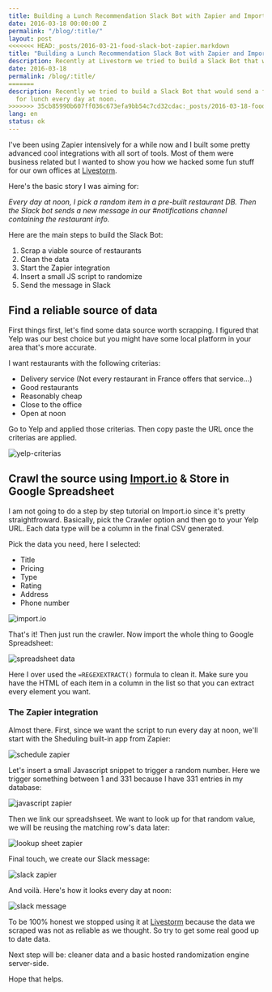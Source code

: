```yaml
---
title: Building a Lunch Recommendation Slack Bot with Zapier and Import.io
date: 2016-03-18 00:00:00 Z
permalink: "/blog/:title/"
layout: post
<<<<<<< HEAD:_posts/2016-03-21-food-slack-bot-zapier.markdown
title: "Building a Lunch Recommendation Slack Bot with Zapier and Import.io"
description: Recently at Livestorm we tried to build a Slack Bot that would send a food suggestion for lunch every day at noon.
date: 2016-03-18
permalink: /blog/:title/
=======
description: Recently we tried to build a Slack Bot that would send a food suggestion
  for lunch every day at noon.
>>>>>>> 35cb85990b607ff036c673efa9bb54c7cd32cdac:_posts/2016-03-18-food-slack-bot-zapier.markdown
lang: en
status: ok
---
```


I've been using Zapier intensively for a while now and I built some pretty advanced cool integrations with all sort of tools. Most of them were business related but I wanted to show you how we hacked some fun stuff for our own offices at [Livestorm](https://livestorm.co).

Here's the basic story I was aiming for:

_Every day at noon, I pick a random item in a pre-built restaurant DB. Then the Slack bot sends a new message in our #notifications channel containing the restaurant info._

Here are the main steps to build the Slack Bot:

1. Scrap a viable source of restaurants
2. Clean the data
3. Start the Zapier integration
4. Insert a small JS script to randomize
5. Send the message in Slack

## Find a reliable source of data

First things first, let's find some data source worth scrapping. I figured that Yelp was our best choice but you might have some local platform in your area that's more accurate.

I want restaurants with the following criterias:

- Delivery service (Not every restaurant in France offers that service...)
- Good restaurants
- Reasonably cheap
- Close to the office
- Open at noon

Go to Yelp and applied those criterias. Then copy paste the URL once the criterias are applied.

![yelp-criterias](/img/yelp.png "yelp screenshot")

## Crawl the source using [Import.io](http://import.io) & Store in Google Spreadsheet

I am not going to do a step by step tutorial on Import.io since it's pretty straightfroward. Basically, pick the Crawler option and then go to your Yelp URL. Each data type will be a column in the final CSV generated.

Pick the data you need, here I selected:

- Title
- Pricing
- Type
- Rating
- Address
- Phone number

![import.io](/img/importio.png "import.io screenshot")

That's it! Then just run the crawler. Now import the whole thing to Google Spreadsheet:

![spreadsheet data](/img/sheet.png "spreadsheet data")

Here I over used the `=REGEXEXTRACT()` formula to clean it. Make sure you have the HTML of each item in a column in the list so that you can extract every element you want.

### The Zapier integration

Almost there. First, since we want the script to run every day at noon, we'll start with the Sheduling built-in app from Zapier:

![schedule zapier](/img/schedule.png "schedule zapier")

Let's insert a small Javascript snippet to trigger a random number. Here we trigger something between 1 and 331 because I have 331 entries in my database:

![javascript zapier](/img/zapier-js.png "javascript zapier")

Then we link our spreadshseet. We want to look up for that random value, we will be reusing the matching row's data later:

![lookup sheet zapier](/img/zapier-lookup-sheet.png "lookup sheet zapier")

Final touch, we create our Slack message:

![slack zapier](/img/slack-zapier.png "slack zapier")

And voilà. Here's how it looks every day at noon:

![slack message](/img/slack-msg.png "slack message")

To be 100% honest we stopped using it at [Livestorm](https://livestorm.co) because the data we scraped was not as reliable as we thought. So try to get some real good up to date data.

Next step will be: cleaner data and a basic hosted randomization engine server-side.

Hope that helps.

